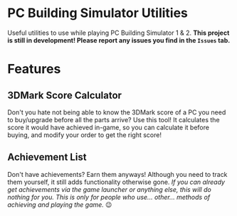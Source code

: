 # PC Building Simulator Utilities
Useful utilities to use while playing PC Building Simulator 1 &amp; 2.
**This project is still in development! Please report any issues you find in the `Issues` tab.**

# Features
## 3DMark Score Calculator
Don't you hate not being able to know the 3DMark score of a PC you need to buy/upgrade before all the parts arrive? Use this tool!
It calculates the score it would have achieved in-game, so you can calculate it before buying, and modify your order to get the right score!
## Achievement List
Don't have achievements? Earn them anyways! Although you need to track them yourself, it still adds functionality otherwise gone.
*If you can already get achievements via the game launcher or anything else, this will do nothing for you. This is only for people who use... other... methods of achieving and playing the game.* 😉
